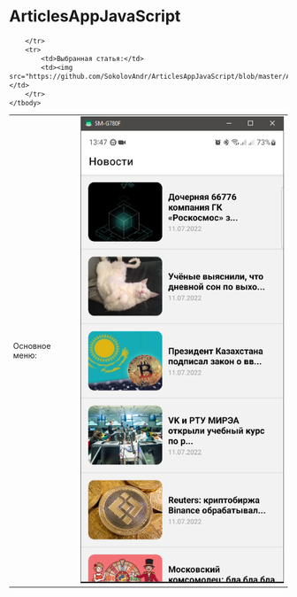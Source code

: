 # ArticlesAppJavaScript

<table class="iksweb">
	<tbody>
		<tr>
			<td>Основное меню:</td>
   			<td><img src="https://github.com/SokolovAndr/ArticlesAppJavaScript/blob/master/MainMenu.PNG"/></td>
			
		</tr>
		<tr>
			<td>Выбранная статья:</td>
			<td><img src="https://github.com/SokolovAndr/ArticlesAppJavaScript/blob/master/Article.PNG"/></td>
		</tr>
	</tbody>
</table>
  
